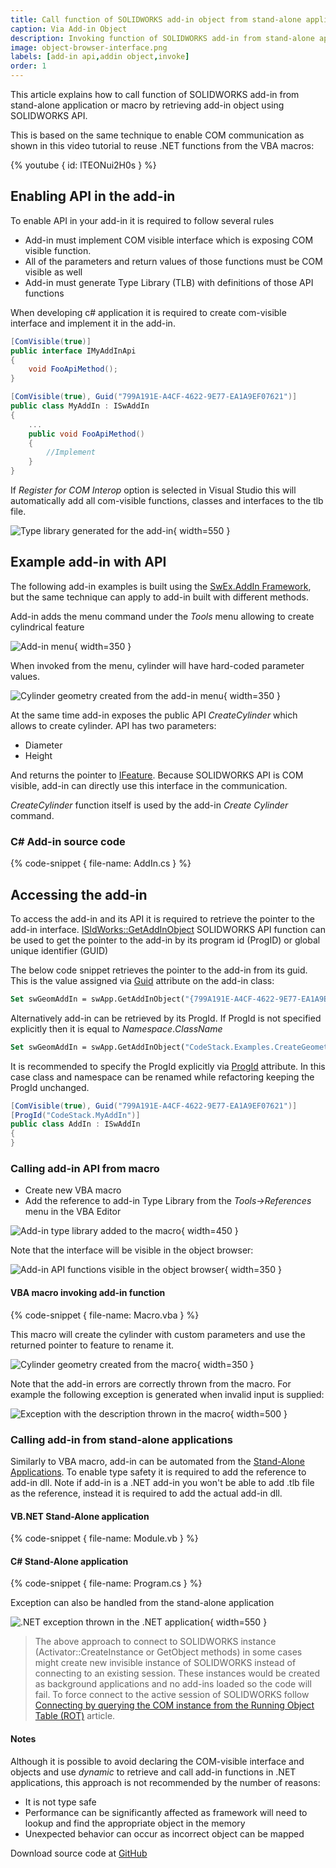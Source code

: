 ```yaml
---
title: Call function of SOLIDWORKS add-in object from stand-alone application or macro
caption: Via Add-in Object
description: Invoking function of SOLIDWORKS add-in from stand-alone application or macro (enabling add-in custom API)
image: object-browser-interface.png
labels: [add-in api,addin object,invoke]
order: 1
---
```

This article explains how to call function of SOLIDWORKS add-in from stand-alone application or macro by retrieving add-in object using SOLIDWORKS API.

This is based on the same technique to enable COM communication as shown in this video tutorial to reuse .NET functions from the VBA macros:

{% youtube { id: lTEONui2H0s } %}

## Enabling API in the add-in

To enable API in your add-in it is required to follow several rules

* Add-in must implement COM visible interface which is exposing COM visible function.
* All of the parameters and return values of those functions must be COM visible as well
* Add-in must generate Type Library (TLB) with definitions of those API functions

When developing c# application it is required to create com-visible interface and implement it in the add-in.

~~~ cs
[ComVisible(true)]
public interface IMyAddInApi
{
    void FooApiMethod();
} 

[ComVisible(true), Guid("799A191E-A4CF-4622-9E77-EA1A9EF07621")]
public class MyAddIn : ISwAddIn
{
    ...
    public void FooApiMethod()
    {
        //Implement
    }
}
~~~

If *Register for COM Interop* option is selected in Visual Studio this will automatically add all com-visible functions, classes and interfaces to the tlb file.

![Type library generated for the add-in](add-in-type-library.png){ width=550 }

## Example add-in with API

The following add-in examples is built using the [SwEx.AddIn Framework](/labs/solidworks/swex/add-in/), but the same technique can apply to add-in built with different methods.

Add-in adds the menu command under the *Tools* menu allowing to create cylindrical feature

![Add-in menu](create-geometry-add-in-menu.png){ width=350 }

When invoked from the menu, cylinder will have hard-coded parameter values.

![Cylinder geometry created from the add-in menu](cylinder-geometry-feature.png){ width=350 }

At the same time add-in exposes the public API *CreateCylinder* which allows to create cylinder. API has two parameters:

* Diameter
* Height

And returns the pointer to [IFeature](https://help.solidworks.com/2018/english/api/sldworksapi/solidworks.interop.sldworks~solidworks.interop.sldworks.ifeature.html). Because SOLIDWORKS API is COM visible, add-in can directly use this interface in the communication.

*CreateCylinder* function itself is used by the add-in *Create Cylinder* command.

### C# Add-in source code

{% code-snippet { file-name: AddIn.cs } %}

## Accessing the add-in

To access the add-in and its API it is required to retrieve the pointer to the add-in interface. [ISldWorks::GetAddInObject](https://help.solidworks.com/2018/english/api/sldworksapi/solidworks.interop.sldworks~solidworks.interop.sldworks.isldworks~getaddinobject.html) SOLIDWORKS API function can be used to get the pointer to the add-in by its program id (ProgID) or global unique identifier (GUID)

The below code snippet retrieves the pointer to the add-in from its guid. This is the value assigned via [Guid](https://docs.microsoft.com/en-us/dotnet/api/system.runtime.interopservices.guidattribute) attribute on the add-in class:

~~~ vb
Set swGeomAddIn = swApp.GetAddInObject("{799A191E-A4CF-4622-9E77-EA1A9EF07621}")
~~~

Alternatively add-in can be retrieved by its ProgId. If ProgId is not specified explicitly then it is equal to *Namespace*.*ClassName*

~~~ vb
Set swGeomAddIn = swApp.GetAddInObject("CodeStack.Examples.CreateGeometryAddIn.AddIn")
~~~

It is recommended to specify the ProgId explicitly via [ProgId](https://docs.microsoft.com/en-us/dotnet/api/system.runtime.interopservices.progidattribute) attribute. In this case class and namespace can be renamed while refactoring keeping the ProgId unchanged.

~~~ cs
[ComVisible(true), Guid("799A191E-A4CF-4622-9E77-EA1A9EF07621")]
[ProgId("CodeStack.MyAddIn")]
public class AddIn : ISwAddIn
{
}
~~~

### Calling add-in API from macro

* Create new VBA macro
* Add the reference to add-in Type Library from the *Tools->References* menu in the VBA Editor

![Add-in type library added to the macro](tlb-reference.png){ width=450 }

Note that the interface will be visible in the object browser:

![Add-in API functions visible in the object browser](object-browser-interface.png){ width=350 }

#### VBA macro invoking add-in function

{% code-snippet { file-name: Macro.vba } %}

This macro will create the cylinder with custom parameters and use the returned pointer to feature to rename it.

![Cylinder geometry created from the macro](my-cylinder-renamed-feature.png){ width=350 }

Note that the add-in errors are correctly thrown from the macro. For example the following exception is generated when invalid input is supplied:

![Exception with the description thrown in the macro](add-in-com-error.png){ width=500 }

### Calling add-in from stand-alone applications

Similarly to VBA macro, add-in can be automated from the [Stand-Alone Applications](/solidworks-api/getting-started/stand-alone/). To enable type safety it is required to add the reference to add-in dll. Note if add-in is a .NET add-in you won't be able to add .tlb file as the reference, instead it is required to add the actual add-in dll.

#### VB.NET Stand-Alone application

{% code-snippet { file-name: Module.vb } %}

#### C# Stand-Alone application

{% code-snippet { file-name: Program.cs } %}

Exception can also be handled from the stand-alone application

![.NET exception thrown in the .NET application](add-in-exception-net.png){ width=550 }

> The above approach to connect to SOLIDWORKS instance (Activator::CreateInstance or GetObject methods) in some cases might create new invisible instance of SOLIDWORKS instead of connecting to an existing session. These instances would be created as background applications and no add-ins loaded so the code will fail. To force connect to the active session of SOLIDWORKS follow [Connecting by querying the COM instance from the Running Object Table (ROT)](/solidworks-api/getting-started/stand-alone/#method-b-connecting-by-querying-the-com-instance-from-the-running-object-table-rot) article.

#### Notes

Although it is possible to avoid declaring the COM-visible interface and objects and use *dynamic* to retrieve and call add-in functions in .NET applications, this approach is not recommended by the number of reasons:

* It is not type safe
* Performance can be significantly affected as framework will need to lookup and find the appropriate object in the memory
* Unexpected behavior can occur as incorrect object can be mapped

Download source code at [GitHub](https://github.com/codestackdev/solidworks-api-examples/tree/master/swex/add-in/create-geometry-api)